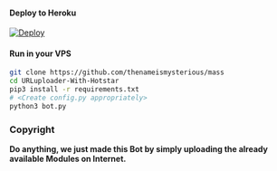 

#### Deploy to Heroku

[![Deploy](https://www.herokucdn.com/deploy/button.svg)](https://www.heroku.com/deploy?template=https://github.com/TheCaduceus/DRM-Downloader)

#### Run in your VPS
```sh
git clone https://github.com/thenameismysterious/mass
cd URLuploader-With-Hotstar
pip3 install -r requirements.txt
# <Create config.py appropriately>
python3 bot.py
```
### Copyright
<b>Do anything, we just made this Bot by simply uploading the already available Modules on Internet.</b>
